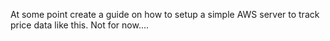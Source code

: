 At some point create a guide on how to setup a simple AWS server to track price data like this.
Not for now....